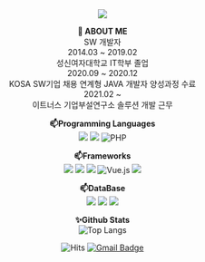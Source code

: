 <div align= "center">
  <img src="https://capsule-render.vercel.app/api?type=waving&color=gradient&height=180&text=Hello%20World&animation=twinkling&fontColor=ffffff&fontSize=50" />
</div>
    
<div align="center">
  
<!--
**kimjinmi/kimjinmi** is a ✨ _special_ ✨ repository because its `README.md` (this file) appears on your GitHub profile.

Here are some ideas to get you started:

- 🔭 I’m currently working on ...
- 🌱 I’m currently learning ...
- 👯 I’m looking to collaborate on ...
- 🤔 I’m looking for help with ...
- 💬 Ask me about ...
- 📫 How to reach me: ...
- 😄 Pronouns: ...
- ⚡ Fun fact: ...
-->


**:mag_right: ABOUT ME** <br>
SW 개발자 <br>
2014.03 ~ 2019.02 <br>
성신여자대학교 IT학부 졸업 <br>
2020.09 ~ 2020.12 <br>
KOSA SW기업 채용 연계형 JAVA 개발자 양성과정 수료 <br>
2021.02 ~ <br>
이트너스 기업부설연구소 솔루션 개발 근무 <br>


**📫Programming Languages**  
<img src="https://img.shields.io/badge/java-%23ED8B00.svg?&style=for-the-badge&logo=java&logoColor=white"/>
<img src="https://img.shields.io/badge/javascript%20-%23323330.svg?&style=for-the-badge&logo=javascript&logoColor=%23F7DF1E"/>
<img alt="PHP" src="https://img.shields.io/badge/php-%23777BB4.svg?&style=for-the-badge&logo=php&logoColor=white"/>

**📫Frameworks**  
<img src="https://img.shields.io/badge/jquery%20-%230769AD.svg?&style=for-the-badge&logo=jquery&logoColor=white"/>
<img src="https://img.shields.io/badge/spring%20-%236DB33F.svg?&style=for-the-badge&logo=spring&logoColor=white"/>
<img src="https://img.shields.io/badge/node.js-339933?style=for-the-badge&logo=Node.js&logoColor=white">
<img alt="Vue.js" src="https://img.shields.io/badge/vuejs%20-%2335495e.svg?&style=for-the-badge&logo=vue.js&logoColor=%234FC08D"/>
<img src="https://img.shields.io/badge/react-61DAFB?style=for-the-badge&logo=react&logoColor=black"> 

**📫DataBase**  
<img src ="https://img.shields.io/badge/mysql-%2300f.svg?&style=for-the-badge&logo=mysql&logoColor=white"/>
<img src ="https://img.shields.io/badge/postgres-%23316192.svg?&style=for-the-badge&logo=postgresql&logoColor=white"/>
<img src ="https://img.shields.io/badge/oracle%20-%23F00000.svg?&style=for-the-badge&logo=oracle&logoColor=white" />

**✨Github Stats**  
![Top Langs](https://github-readme-stats.vercel.app/api/top-langs/?username=kimjinmi&layout=compact)


![Hits](https://hits.seeyoufarm.com/api/count/incr/badge.svg?url=https%3A%2F%2Fgithub.com%2Fkimjinm%2Fhit-counter&count_bg=%23C83D95&title_bg=%23555555&icon=&icon_color=%23E7E7E7&title=hits&edge_flat=false)
[![Gmail Badge](https://img.shields.io/badge/Gmail-d14836?style=flat-square&logo=Gmail&logoColor=white&link=mailto:snugyun01@gmail.com)](mailto:jinmikim88@gmail.com)

</div>
